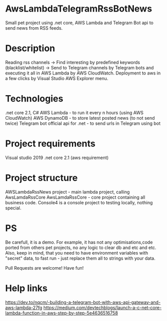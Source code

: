 # AwsLambdaTelegramRssBotNews
Small pet project using .net core, AWS Lambda and Telegram Bot api to send news from RSS feeds.

# Description

Reading rss channels -> Find interesting by predefined keywords (blacklist/whitelist) -> Send to Telegram channels by Telegram bots and executing it all in AWS Lambda by AWS CloudWatch. Deployment to aws in a few clicks by Visual Studio AWS Explorer menu.

# Technologies
.net core 2.1, C#
AWS Lambda - to run it every n hours (using AWS CloudWatch)
AWS DynamoDB - to store latest posted news (to not send twice)
Telegram bot official api for .net - to send urls in Telegram using bot

# Project requirements
Visual studio 2019
.net core 2.1 (aws requirement)

# Project structure
AWSLambdaRssNews project - main lambda project, calling AwsLamdaRssCore
AwsLamdaRssCore - core project containing all business code.
Console4 is a console project to testing locally, nothing special.

# PS
Be carefull, it is a demo. For example, it has not any optimisations,code ported from others pet projects, no any logic to clear db and etc and etc. Also, keep in mind, that you need to have environment variables with "secret" data, to fast run - just replace them all to strings with your data.

Pull Requests are welcome! Have fun!

# Help links
https://dev.to/nqcm/-building-a-telegram-bot-with-aws-api-gateway-and-aws-lambda-27fg
https://medium.com/devtechblogs/launch-a-c-net-core-lambda-function-in-aws-step-by-step-5e4636516758